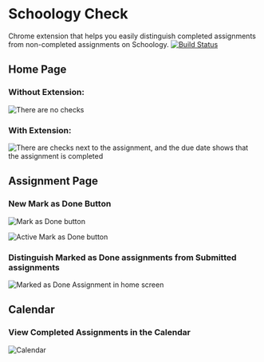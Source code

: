 # Schoology Check
Chrome extension that helps you easily distinguish completed assignments from non-completed assignments on Schoology.
[![Build Status](https://travis-ci.com/jsadowyj0/schoology-ext.svg?branch=master)](https://travis-ci.com/jsadowyj0/schoology-ext)

## Home Page
### Without Extension:
![There are no checks](https://imgur.com/7R4TT32.png)

### With Extension:
![There are checks next to the assignment, and the due date shows that the assignment is completed](https://imgur.com/x3hbCHi.png)

## Assignment Page
### New Mark as Done Button
![Mark as Done button](https://imgur.com/dN7Y3ZW.png)

![Active Mark as Done button](https://imgur.com/HFrllKi.png)

### Distinguish Marked as Done assignments from Submitted assignments
![Marked as Done Assignment in home screen](https://imgur.com/6n3E4Y9.png)

## Calendar
### View Completed Assignments in the Calendar
![Calendar](https://imgur.com/dnpBSv2.png)
